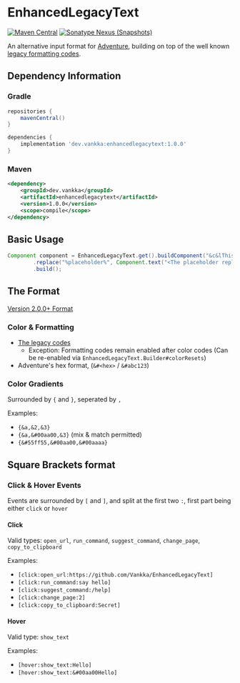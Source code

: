 # EnhancedLegacyText

[![Maven Central](https://img.shields.io/maven-central/v/dev.vankka/enhancedlegacytext?label=release)](https://central.sonatype.com/search?q=g%3Adev.vankka+a%3Aenhancedlegacytext)
[![Sonatype Nexus (Snapshots)](https://img.shields.io/nexus/s/dev.vankka/enhancedlegacytext?label=dev&server=https%3A%2F%2Fs01.oss.sonatype.org)](https://s01.oss.sonatype.org/#view-repositories;snapshots~browsestorage~dev/vankka)

An alternative input format for [Adventure](https://github.com/KyoriPowered/adventure), 
building on top of the well known [legacy formatting codes](https://minecraft.fandom.com/wiki/Formatting_codes).

## Dependency Information
### Gradle
```groovy
repositories {
    mavenCentral()
}

dependencies {
    implementation 'dev.vankka:enhancedlegacytext:1.0.0'
}
```

### Maven
```xml
<dependency>
    <groupId>dev.vankka</groupId>
    <artifactId>enhancedlegacytext</artifactId>
    <version>1.0.0</version>
    <scope>compile</scope>
</dependency>
```

## Basic Usage
```java
Component component = EnhancedLegacyText.get().buildComponent("&c&lThis is red, [click:open_url:https://github.com]this is clickable, this %placeholder% got replaced")
        .replace("%placeholder%", Component.text("<The placeholder replacement>").color(NamedTextColor.GREEN))
        .build();
```

## The Format

[Version 2.0.0+ Format](https://github.com/Vankka/EnhancedLegacyText/wiki/Format)

### Color & Formatting

- [The legacy codes](https://minecraft.fandom.com/wiki/Formatting_codes)
    + Exception: Formatting codes remain enabled after color codes (Can be re-enabled via `EnhancedLegacyText.Builder#colorResets`)
- Adventure's hex format, (`&#<hex>` / `&#abc123`)

### Color Gradients

Surrounded by `{` and `}`, seperated by `,`

Examples:
- `{&a,&2,&3}`
- `{&a,&#00aa00,&3}` (mix & match permitted)
- `{&#55ff55,&#00aa00,&#00aaaa}`

## Square Brackets format

### Click & Hover Events

Events are surrounded by `[` and `]`, and split at the first two `:`, first part being either `click` or `hover`

#### Click

Valid types: `open_url`, `run_command`, `suggest_command`, `change_page`, `copy_to_clipboard`

Examples:
- `[click:open_url:https://github.com/Vankka/EnhancedLegacyText]`
- `[click:run_command:say hello]`
- `[click:suggest_command:/help]`
- `[click:change_page:2]`
- `[click:copy_to_clipboard:Secret]`

#### Hover

Valid type: `show_text`

Examples:
- `[hover:show_text:Hello]`
- `[hover:show_text:&#00aa00Hello]`